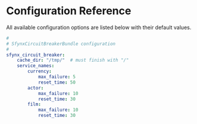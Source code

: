 # Configuration Reference

All available configuration options are listed below with their default values.

```yaml
#
# SfynxCircuitBreakerBundle configuration
#       
sfynx_circuit_breaker:
    cache_dir: "/tmp/"  # must finish with "/"
    service_names:
        currency:
            max_failure: 5
            reset_time: 50
        actor:
            max_failure: 10
            reset_time: 30
        film:
            max_failure: 10
            reset_time: 30
```
